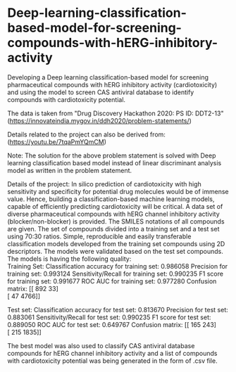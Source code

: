 # Deep-learning-classification-based-model-for-screening-compounds-with-hERG-inhibitory-activity

Developing a Deep learning classification-based model for screening pharmaceutical compounds with hERG inhibitory activity (cardiotoxicity) and using the model to screen CAS antiviral database to identify compounds with cardiotoxicity potential.  

The data is taken from "Drug Discovery Hackathon 2020: PS ID: DDT2-13" (https://innovateindia.mygov.in/ddh2020/problem-statements/)  

Details related to the project can also be derived from: (https://youtu.be/7tqaPmYQmCM)  

Note: The solution for the above problem statement is solved with Deep learning classification based model instead of linear discriminant analysis model as written in the problem statement.  

Details of the project: 
In silico prediction of cardiotoxicity with high sensitivity and specificity for potential drug molecules would be of immense value. Hence, building a classification-based machine learning models, capable of efficiently predicting cardiotoxicity will be critical. A data set of diverse pharmaceutical compounds with hERG channel inhibitory activity (blocker/non-blocker) is provided.  The SMILES notations of all compounds are given. The set of compounds divided into a training set and a test set using 70:30 ratios. Simple, reproducible and easily transferable classification models developed from the training set compounds using 2D descriptors. The models were validated based on the test set compounds.  
The models is having the following quality:  
Training Set: 
Classification accuracy for training set: 0.986058
Precision for training set: 0.993124 
Sensitivity/Recall for training set: 0.990235 
F1 score for training set: 0.991677 
ROC AUC for training set: 0.977280 
Confusion matrix: 
[[ 892   33]  
[  47 4766]]  

Test set: 
 Classification accuracy for test set: 0.813670 
Precision for test set: 0.883061 
Sensitivity/Recall for test set: 0.990235 
F1 score for test set: 0.889050 
ROC AUC for test set: 0.649767
Confusion matrix: 
[[ 165  243]  
[ 215 1835]]  

The best model was also used to classify CAS antiviral database compounds for hERG channel inhibitory activity and a list of compounds with cardiotoxicity potential was being generated in the form of .csv file.

